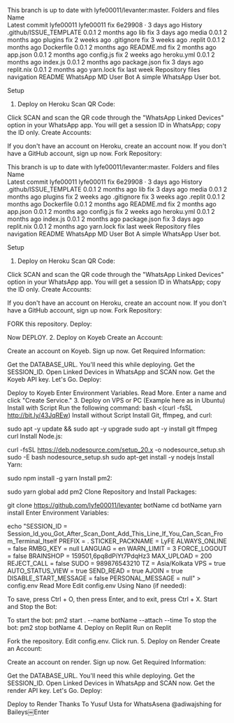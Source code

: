 This branch is up to date with lyfe00011/levanter:master.
Folders and files
Name		
Latest commit
lyfe00011
lyfe00011
fix
6e29908
 · 
3 days ago
History
.github/ISSUE_TEMPLATE
0.0.1
2 months ago
lib
fix
3 days ago
media
0.0.1
2 months ago
plugins
fix
2 weeks ago
.gitignore
fix
3 weeks ago
.replit
0.0.1
2 months ago
Dockerfile
0.0.1
2 months ago
README.md
fix
2 months ago
app.json
0.0.1
2 months ago
config.js
fix
2 weeks ago
heroku.yml
0.0.1
2 months ago
index.js
0.0.1
2 months ago
package.json
fix
3 days ago
replit.nix
0.0.1
2 months ago
yarn.lock
fix
last week
Repository files navigation
README
WhatsApp MD User Bot
A simple WhatsApp User bot.

Setup
1. Deploy on Heroku
Scan QR Code:

Click SCAN and scan the QR code through the "WhatsApp Linked Devices" option in your WhatsApp app.
You will get a session ID in WhatsApp; copy the ID only.
Create Accounts:

If you don't have an account on Heroku, create an account now.
If you don't have a GitHub account, sign up now.
Fork Repository:

This branch is up to date with lyfe00011/levanter:master.
Folders and files
Name		
Latest commit
lyfe00011
lyfe00011
fix
6e29908
 · 
3 days ago
History
.github/ISSUE_TEMPLATE
0.0.1
2 months ago
lib
fix
3 days ago
media
0.0.1
2 months ago
plugins
fix
2 weeks ago
.gitignore
fix
3 weeks ago
.replit
0.0.1
2 months ago
Dockerfile
0.0.1
2 months ago
README.md
fix
2 months ago
app.json
0.0.1
2 months ago
config.js
fix
2 weeks ago
heroku.yml
0.0.1
2 months ago
index.js
0.0.1
2 months ago
package.json
fix
3 days ago
replit.nix
0.0.1
2 months ago
yarn.lock
fix
last week
Repository files navigation
README
WhatsApp MD User Bot
A simple WhatsApp User bot.

Setup
1. Deploy on Heroku
Scan QR Code:

Click SCAN and scan the QR code through the "WhatsApp Linked Devices" option in your WhatsApp app.
You will get a session ID in WhatsApp; copy the ID only.
Create Accounts:

If you don't have an account on Heroku, create an account now.
If you don't have a GitHub account, sign up now.
Fork Repository:

FORK this repository.
Deploy:

Now DEPLOY.
2. Deploy on Koyeb
Create an Account:

Create an account on Koyeb. Sign up now.
Get Required Information:

Get the DATABASE_URL. You'll need this while deploying.
Get the SESSION_ID. Open Linked Devices in WhatsApp and SCAN now.
Get the Koyeb API key. Let's Go.
Deploy:

Deploy to Koyeb
Enter Environment Variables. Read More.
Enter a name and click "Create Service."
3. Deploy on VPS or PC (Example here as in Ubuntu)
Install with Script
Run the following command:
bash <(curl -fsSL http://bit.ly/43JqREw)
Install without Script
Install Git, ffmpeg, and curl:

sudo apt -y update && sudo apt -y upgrade
sudo apt -y install git ffmpeg curl
Install Node.js:

curl -fsSL https://deb.nodesource.com/setup_20.x -o nodesource_setup.sh
sudo -E bash nodesource_setup.sh
sudo apt-get install -y nodejs
Install Yarn:

sudo npm install -g yarn
Install pm2:

sudo yarn global add pm2
Clone Repository and Install Packages:

git clone https://github.com/lyfe00011/levanter botName
cd botName
yarn install
Enter Environment Variables:

echo "SESSION_ID = Session_Id_you_Got_After_Scan_Dont_Add_This_Line_If_You_Can_Scan_From_Terminal_Itself
PREFIX = .
STICKER_PACKNAME = LyFE
ALWAYS_ONLINE = false
RMBG_KEY = null
LANGUAG = en
WARN_LIMIT = 3
FORCE_LOGOUT = false
BRAINSHOP = 159501,6pq8dPiYt7PdqHz3
MAX_UPLOAD = 200
REJECT_CALL = false
SUDO = 989876543210
TZ = Asia/Kolkata
VPS = true
AUTO_STATUS_VIEW = true
SEND_READ = true
AJOIN = true
DISABLE_START_MESSAGE = false
PERSONAL_MESSAGE = null" > config.env
Read More
Edit config.env Using Nano (if needed):

To save, press Ctrl + O, then press Enter, and to exit, press Ctrl + X.
Start and Stop the Bot:

To start the bot:
pm2 start . --name botName --attach --time
To stop the bot:
pm2 stop botName
4. Deploy on Replit
Run on Replit

Fork the repository.
Edit config.env.
Click run.
5. Deploy on Render
Create an Account:

Create an account on render. Sign up now.
Get Required Information:

Get the DATABASE_URL. You'll need this while deploying.
Get the SESSION_ID. Open Linked Devices in WhatsApp and SCAN now.
Get the render API key. Let's Go.
Deploy:

Deploy to Render
Thanks To
Yusuf Usta for WhatsAsena
@adiwajshing for Baileys￼Enter
